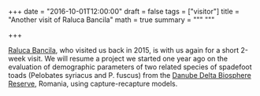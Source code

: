 +++
date = "2016-10-01T12:00:00"
draft = false
tags = ["visitor"]
title = "Another visit of Raluca Bancila"
math = true
summary = """
"""

+++
 
[Raluca Bancila](https://www.researchgate.net/profile/Raluca_Bancila), who visited us back in 2015, is with us again for a short 2-week visit. We will resume a project we started one year ago on the evaluation of demographic parameters of two related species of spadefoot toads (Pelobates syriacus and P. fuscus) from the [Danube Delta 
Biosphere Reserve](http://whc.unesco.org/en/list/588), Romania, using capture-recapture models.